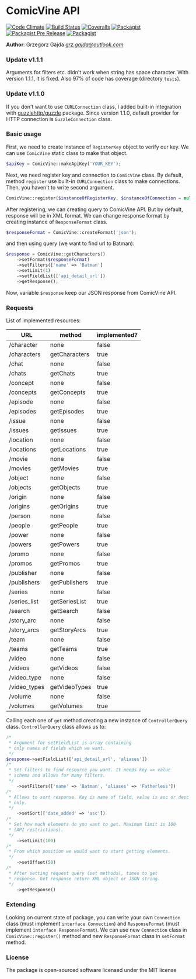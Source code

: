 # ComicVine API

[![Code Climate](https://codeclimate.com/github/grz-gajda/comicvine-api/badges/gpa.svg)](https://codeclimate.com/github/grz-gajda/comicvine-api)
[![Build Status](https://travis-ci.org/grz-gajda/comicvine-api.svg)](https://travis-ci.org/grz-gajda/comicvine-api)
[![Coveralls](https://img.shields.io/coveralls/jekyll/jekyll.svg)](https://coveralls.io/github/grz-gajda/comicvine-api)
[![Packagist](https://img.shields.io/packagist/v/grzgajda/comicvine-api.svg)](https://packagist.org/packages/grzgajda/comicvine-api)
[![Packagist Pre Release](https://img.shields.io/packagist/vpre/grzgajda/comicvine-api.svg)]([![Packagist](https://img.shields.io/packagist/v/grzgajda/comicvine-api.svg)](https://packagist.org/packages/grzgajda/comicvine-api))
[![Packagist](https://img.shields.io/packagist/l/grzgajda/comicvine-api.svg)](https://opensource.org/licenses/MIT)

__Author__: Grzegorz Gajda _<grz.gajda@outlook.com>_

### Update v1.1.1

Arguments for filters etc. didn't work when string has space character. With version 1.1.1, it is fixed. Also 97% of code
has coverage (directory `tests`).

### Update v1.1.0

If you don't want to use `CURLConnection` class, I added built-in integration with [guzzlehttp/guzzle](https://github.com/guzzle/guzzle) package. Since version 1.1.0, default provider for HTTP connection is `GuzzleConnection` class.

### Basic usage

First, we need to create instance of `RegisterKey` object to verify our key. We can use `ComicVine` static class to make that object.

```php
$apiKey = ComicVine::makeApiKey('YOUR_KEY');
```

Next, we need register key and connection to `ComicVine` class. By default, method `register` use built-in `CURLConnection` class to make connections. Then, you haven't to write second argument.

```php
ComicVine::register($instanceOfRegisterKey, $instanceOfConnection = null)
```

After registering, we can creating query to ComicVine API. But by default, response will be in XML format. We can change response format by creating instance of `ResponseFormat` class.

```php
$responseFormat = ComicVine::createFormat('json');
```

and then using query (we want to find url to Batman):

```php
$response = ComicVine::getCharacters()
    ->setFormat($responseFormat)
    ->setFilters(['name' => 'Batman']
    ->setLimit(1)
    ->setFieldList(['api_detail_url'])
    ->getResponse();
```

Now, variable `$response` keep our JSON response from ComicVine API.

### Requests

List of implemented resources:

| URL          | method        | implemented? |
|--------------|---------------|--------------|
| /character   | none          | false        |
| /characters  | getCharacters | true         |
| /chat        | none          | false        |
| /chats       | getChats      | true         |
| /concept     | none          | false        |
| /concepts    | getConcepts   | true         |
| /episode     | none          | false        |
| /episodes    | getEpisodes   | true         |
| /issue       | none          | false        |
| /issues      | getIssues     | true         |
| /location    | none          | false        |
| /locations   | getLocations  | true         |
| /movie       | none          | false        |
| /movies      | getMovies     | true         |
| /object      | none          | false        |
| /objects     | getObjects    | true         |
| /origin      | none          | false        |
| /origins     | getOrigins    | true         |
| /person      | none          | false        |
| /people      | getPeople     | true         |
| /power       | none          | false        |
| /powers      | getPowers     | true         |
| /promo       | none          | false        |
| /promos      | getPromos     | true         |
| /publisher   | none          | false        |
| /publishers  | getPublishers | true         |
| /series      | none          | false        |
| /series_list | getSeriesList | true         |
| /search      | getSearch     | false        |
| /story_arc   | none          | false        |
| /story_arcs  | getStoryArcs  | true         |
| /team        | none          | false        |
| /teams       | getTeams      | true         |
| /video       | none          | false        |
| /videos      | getVideos     | false        |
| /video_type  | none          | false        |
| /video_types | getVideoTypes | true         |
| /volume      | none          | false        |
| /volumes     | getVolumes    | true         |

Calling each one of `get` method creating a new instance of `ControllerQuery` class. `ControllerQuery` class allows us to:

```php
/*
 * Argument for setFieldList is array containing
 * only names of fields which we want.
 */
$response->setFieldList(['api_detail_url', 'aliases'])
/*
 * Set filters to find resource you want. It needs key => value
 * schema and allows for many filters.
 */
    ->setFilters(['name' => 'Batman', 'aliases' => 'Fatherless'])
/*
 * Allows to sort response. Key is name of field, value is asc or desc
 * only.
 */
    ->setSort(['date_added' => 'asc'])
/*
 * Set how much elements do you want to get. Maximum limit is 100
 * (API restrictions).
 */
    ->setLimit(100)
/*
 * From which position we would want to start getting elements.
 */
    ->setOffset(50)
/*
 * After setting request query (set methods), times to get
 * response. Get response return XML object or JSON string.
 */
    ->getResponse() 
```

### Extending

Looking on current state of package, you can write your own `Connection` class (must implement `interface Connection`) and `ResponseFormat` (must implement `interface ResponseFormat`). We can use new `Connection` class in `ComicVine::register()` method and new `ResponseFormat` class in `setFormat` method.

### License

The package is open-sourced software licensed under the MIT license